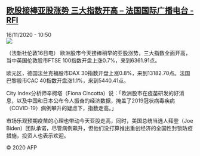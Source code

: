 <!--1605524091000-->
[欧股接棒亚股涨势 三大指数开高 – 法国国际广播电台 - RFI](http://www.rfi.fr//cn/contenu/20201116-%E6%AC%A7%E8%82%A1%E6%8E%A5%E6%A3%92%E4%BA%9A%E8%82%A1%E6%B6%A8%E5%8A%BF-%E4%B8%89%E5%A4%A7%E6%8C%87%E6%95%B0%E5%BC%80%E9%AB%98)
------

<div>16/11/2020 - 10:50</div><img src="https://s.rfi.fr/media/display/b428c5d8-27f2-11eb-a82d-005056a98db9/w:310/p:16x9/eco0007b.201116175002.jpg"><div class="t-content__body u-clearfix"><p>（法新社伦敦16日电）    欧洲股市今天接棒稍早的亚股涨势，三大指数全面开高，当中英国伦敦股市FTSE 100指数开盘上涨0.7%，来到6361.91点。</p><p>    欧元区，德国法兰克福股市DAX 30指数开盘上涨0.8%，来到13182.70点。法国巴黎股市CAC 40指数开盘涨1.1%，来到5440.41点。</p><p>    City Index分析师辛柯塔（Fiona Cincotta）说：「欧洲股市在疫苗研发的好消息，以及中国和日本公布令人振奋的经济数据，掩盖了2019冠状病毒疾病（COVID-19）病例攀升的疑虑下，指数走高。」</p><p>    市场乐观预期疫苗的心理也带动今天亚股走高，同时，美国总统当选人拜登（Joe Biden）团队承诺，尽管病例飙升，但他们没打算推出重创经济的全国性封锁防疫措施，投资人也表示欢迎。</p><p class="t-copyright">© 2020 AFP</p>        </div>
